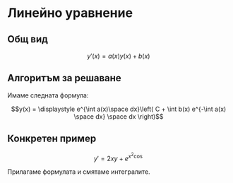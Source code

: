 # Линейно уравнение

## Общ вид

$$y'(x) = a(x)y(x) + b(x)$$

## Алгоритъм за решаване

Имаме следната формула:

$$y(x) = \displaystyle e^{\int a(x)\space dx}\left( C + \int b(x) e^{-\int a(x) \space dx} \space dx \right)$$

## Конкретен пример

$$y' = 2xy + e^{x^2 \cos}$$

Прилагаме формулата и смятаме интегралите.